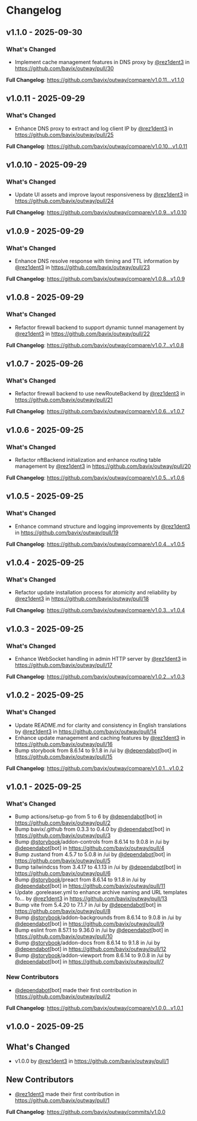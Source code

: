 # Changelog

## v1.1.0 - 2025-09-30

### What's Changed

* Implement cache management features in DNS proxy by [@rez1dent3](https://github.com/rez1dent3) in https://github.com/bavix/outway/pull/30

**Full Changelog**: https://github.com/bavix/outway/compare/v1.0.11...v1.1.0

## v1.0.11 - 2025-09-29

### What's Changed

* Enhance DNS proxy to extract and log client IP by [@rez1dent3](https://github.com/rez1dent3) in https://github.com/bavix/outway/pull/25

**Full Changelog**: https://github.com/bavix/outway/compare/v1.0.10...v1.0.11

## v1.0.10 - 2025-09-29

### What's Changed

* Update UI assets and improve layout responsiveness by [@rez1dent3](https://github.com/rez1dent3) in https://github.com/bavix/outway/pull/24

**Full Changelog**: https://github.com/bavix/outway/compare/v1.0.9...v1.0.10

## v1.0.9 - 2025-09-29

### What's Changed

* Enhance DNS resolve response with timing and TTL information by [@rez1dent3](https://github.com/rez1dent3) in https://github.com/bavix/outway/pull/23

**Full Changelog**: https://github.com/bavix/outway/compare/v1.0.8...v1.0.9

## v1.0.8 - 2025-09-29

### What's Changed

* Refactor firewall backend to support dynamic tunnel management by [@rez1dent3](https://github.com/rez1dent3) in https://github.com/bavix/outway/pull/22

**Full Changelog**: https://github.com/bavix/outway/compare/v1.0.7...v1.0.8

## v1.0.7 - 2025-09-26

### What's Changed

* Refactor firewall backend to use newRouteBackend by [@rez1dent3](https://github.com/rez1dent3) in https://github.com/bavix/outway/pull/21

**Full Changelog**: https://github.com/bavix/outway/compare/v1.0.6...v1.0.7

## v1.0.6 - 2025-09-25

### What's Changed

* Refactor nftBackend initialization and enhance routing table management by [@rez1dent3](https://github.com/rez1dent3) in https://github.com/bavix/outway/pull/20

**Full Changelog**: https://github.com/bavix/outway/compare/v1.0.5...v1.0.6

## v1.0.5 - 2025-09-25

### What's Changed

* Enhance command structure and logging improvements by [@rez1dent3](https://github.com/rez1dent3) in https://github.com/bavix/outway/pull/19

**Full Changelog**: https://github.com/bavix/outway/compare/v1.0.4...v1.0.5

## v1.0.4 - 2025-09-25

### What's Changed

* Refactor update installation process for atomicity and reliability by [@rez1dent3](https://github.com/rez1dent3) in https://github.com/bavix/outway/pull/18

**Full Changelog**: https://github.com/bavix/outway/compare/v1.0.3...v1.0.4

## v1.0.3 - 2025-09-25

### What's Changed

* Enhance WebSocket handling in admin HTTP server by [@rez1dent3](https://github.com/rez1dent3) in https://github.com/bavix/outway/pull/17

**Full Changelog**: https://github.com/bavix/outway/compare/v1.0.2...v1.0.3

## v1.0.2 - 2025-09-25

### What's Changed

* Update README.md for clarity and consistency in English translations by [@rez1dent3](https://github.com/rez1dent3) in https://github.com/bavix/outway/pull/14
* Enhance update management and caching features by [@rez1dent3](https://github.com/rez1dent3) in https://github.com/bavix/outway/pull/16
* Bump storybook from 8.6.14 to 9.1.8 in /ui by [@dependabot](https://github.com/dependabot)[bot] in https://github.com/bavix/outway/pull/15

**Full Changelog**: https://github.com/bavix/outway/compare/v1.0.1...v1.0.2

## v1.0.1 - 2025-09-25

### What's Changed

* Bump actions/setup-go from 5 to 6 by [@dependabot](https://github.com/dependabot)[bot] in https://github.com/bavix/outway/pull/2
* Bump bavix/.github from 0.3.3 to 0.4.0 by [@dependabot](https://github.com/dependabot)[bot] in https://github.com/bavix/outway/pull/3
* Bump [@storybook](https://github.com/storybook)/addon-controls from 8.6.14 to 9.0.8 in /ui by [@dependabot](https://github.com/dependabot)[bot] in https://github.com/bavix/outway/pull/4
* Bump zustand from 4.5.7 to 5.0.8 in /ui by [@dependabot](https://github.com/dependabot)[bot] in https://github.com/bavix/outway/pull/5
* Bump tailwindcss from 3.4.17 to 4.1.13 in /ui by [@dependabot](https://github.com/dependabot)[bot] in https://github.com/bavix/outway/pull/6
* Bump [@storybook](https://github.com/storybook)/preact from 8.6.14 to 9.1.8 in /ui by [@dependabot](https://github.com/dependabot)[bot] in https://github.com/bavix/outway/pull/11
* Update .goreleaser.yml to enhance archive naming and URL templates fo… by [@rez1dent3](https://github.com/rez1dent3) in https://github.com/bavix/outway/pull/13
* Bump vite from 5.4.20 to 7.1.7 in /ui by [@dependabot](https://github.com/dependabot)[bot] in https://github.com/bavix/outway/pull/8
* Bump [@storybook](https://github.com/storybook)/addon-backgrounds from 8.6.14 to 9.0.8 in /ui by [@dependabot](https://github.com/dependabot)[bot] in https://github.com/bavix/outway/pull/9
* Bump eslint from 8.57.1 to 9.36.0 in /ui by [@dependabot](https://github.com/dependabot)[bot] in https://github.com/bavix/outway/pull/10
* Bump [@storybook](https://github.com/storybook)/addon-docs from 8.6.14 to 9.1.8 in /ui by [@dependabot](https://github.com/dependabot)[bot] in https://github.com/bavix/outway/pull/12
* Bump [@storybook](https://github.com/storybook)/addon-viewport from 8.6.14 to 9.0.8 in /ui by [@dependabot](https://github.com/dependabot)[bot] in https://github.com/bavix/outway/pull/7

### New Contributors

* [@dependabot](https://github.com/dependabot)[bot] made their first contribution in https://github.com/bavix/outway/pull/2

**Full Changelog**: https://github.com/bavix/outway/compare/v1.0.0...v1.0.1

## v1.0.0 - 2025-09-25

## What's Changed

* v1.0.0 by [@rez1dent3](https://github.com/rez1dent3) in https://github.com/bavix/outway/pull/1

## New Contributors

* [@rez1dent3](https://github.com/rez1dent3) made their first contribution in https://github.com/bavix/outway/pull/1

**Full Changelog**: https://github.com/bavix/outway/commits/v1.0.0
